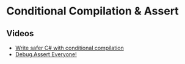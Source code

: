# Conditional Compilation & Assert

## Videos
- [Write safer C# with conditional compilation](https://www.youtube.com/watch?v=ErrABoJ9HZw)
- [Debug.Assert Everyone!](https://lowleveldesign.org/2018/02/01/debug-assert-everyone/)